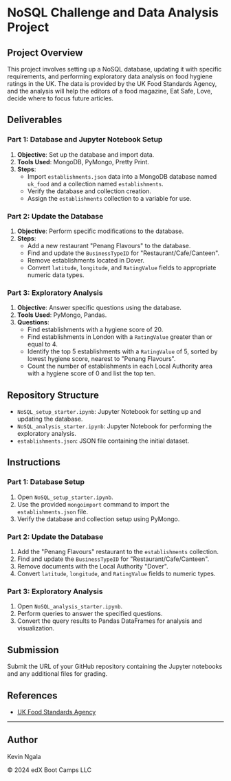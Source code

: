 # NoSQL Challenge and Data Analysis Project

## Project Overview

This project involves setting up a NoSQL database, updating it with specific requirements, and performing exploratory data analysis on food hygiene ratings in the UK. The data is provided by the UK Food Standards Agency, and the analysis will help the editors of a food magazine, Eat Safe, Love, decide where to focus future articles.

## Deliverables

### Part 1: Database and Jupyter Notebook Setup

1. **Objective**: Set up the database and import data.
2. **Tools Used**: MongoDB, PyMongo, Pretty Print.
3. **Steps**:
   - Import `establishments.json` data into a MongoDB database named `uk_food` and a collection named `establishments`.
   - Verify the database and collection creation.
   - Assign the `establishments` collection to a variable for use.

### Part 2: Update the Database

1. **Objective**: Perform specific modifications to the database.
2. **Steps**:
   - Add a new restaurant "Penang Flavours" to the database.
   - Find and update the `BusinessTypeID` for "Restaurant/Cafe/Canteen".
   - Remove establishments located in Dover.
   - Convert `latitude`, `longitude`, and `RatingValue` fields to appropriate numeric data types.

### Part 3: Exploratory Analysis

1. **Objective**: Answer specific questions using the database.
2. **Tools Used**: PyMongo, Pandas.
3. **Questions**:
   - Find establishments with a hygiene score of 20.
   - Find establishments in London with a `RatingValue` greater than or equal to 4.
   - Identify the top 5 establishments with a `RatingValue` of 5, sorted by lowest hygiene score, nearest to "Penang Flavours".
   - Count the number of establishments in each Local Authority area with a hygiene score of 0 and list the top ten.

## Repository Structure

- `NoSQL_setup_starter.ipynb`: Jupyter Notebook for setting up and updating the database.
- `NoSQL_analysis_starter.ipynb`: Jupyter Notebook for performing the exploratory analysis.
- `establishments.json`: JSON file containing the initial dataset.

## Instructions

### Part 1: Database Setup

1. Open `NoSQL_setup_starter.ipynb`.
2. Use the provided `mongoimport` command to import the `establishments.json` file.
3. Verify the database and collection setup using PyMongo.

### Part 2: Update the Database

1. Add the "Penang Flavours" restaurant to the `establishments` collection.
2. Find and update the `BusinessTypeID` for "Restaurant/Cafe/Canteen".
3. Remove documents with the Local Authority "Dover".
4. Convert `latitude`, `longitude`, and `RatingValue` fields to numeric types.

### Part 3: Exploratory Analysis

1. Open `NoSQL_analysis_starter.ipynb`.
2. Perform queries to answer the specified questions.
3. Convert the query results to Pandas DataFrames for analysis and visualization.

## Submission

Submit the URL of your GitHub repository containing the Jupyter notebooks and any additional files for grading.

## References

- [UK Food Standards Agency](https://www.food.gov.uk/)

---

## Author

Kevin Ngala

© 2024 edX Boot Camps LLC
